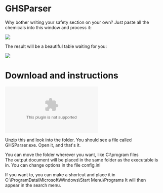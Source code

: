 # GHSParser
Why bother writing your safety section on your own? Just paste all the chemicals into this window and process it:

![](https://i.imgur.com/pnZArI9.png)

The result will be a beautiful table waiting for you:

![](https://i.imgur.com/3mRzfJl.png)

# Download and instructions

![Download](https://github.com/Somethingweirdhere/GHSParser/releases/download/v2.0/GHSParser.zip)

Unzip this and look into the folder. You should see a file called GHSParser.exe. Open it, and that's it.

You can move the folder wherever you want, like C:\\program files\
The output document will be placed in the same folder as the executable is in.
You can change options in the file config.ini

If you want to, you can make a shortcut and place it in C:\ProgramData\Microsoft\Windows\Start Menu\Programs
It will then appear in the search menu.
